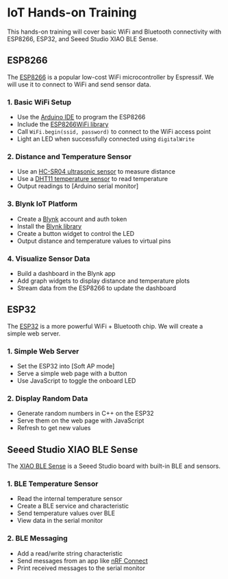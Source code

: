 # IoT Hands-on Training

This hands-on training will cover basic WiFi and Bluetooth connectivity with ESP8266, ESP32, and Seeed Studio XIAO BLE Sense.

## ESP8266

The [ESP8266](https://www.espressif.com/en/products/socs/esp8266) is a popular low-cost WiFi microcontroller by Espressif. We will use it to connect to WiFi and send sensor data.

### 1. Basic WiFi Setup

- Use the [Arduino IDE](https://www.arduino.cc/en/software) to program the ESP8266  
- Include the [ESP8266WiFi library](https://github.com/esp8266/Arduino/tree/master/libraries/ESP8266WiFi)
- Call `WiFi.begin(ssid, password)` to connect to the WiFi access point
- Light an LED when successfully connected using `digitalWrite`

### 2. Distance and Temperature Sensor  

- Use an [HC-SR04 ultrasonic sensor](https://lastminuteengineers.com/arduino-sr04-ultrasonic-sensor-tutorial/) to measure distance
- Use a [DHT11 temperature sensor](https://learn.adafruit.com/dht/overview) to read temperature
- Output readings to [Arduino serial monitor]

### 3. Blynk IoT Platform

- Create a [Blynk](https://blynk.io/) account and auth token
- Install the [Blynk library](https://github.com/blynkkk/blynk-library)
- Create a button widget to control the LED  
- Output distance and temperature values to virtual pins

### 4. Visualize Sensor Data  

- Build a dashboard in the Blynk app
- Add graph widgets to display distance and temperature plots
- Stream data from the ESP8266 to update the dashboard  

## ESP32

The [ESP32](https://www.espressif.com/en/products/socs/esp32) is a more powerful WiFi + Bluetooth chip. We will create a simple web server.

### 1. Simple Web Server

- Set the ESP32 into [Soft AP mode]
- Serve a simple web page with a button  
- Use JavaScript to toggle the onboard LED

### 2. Display Random Data

- Generate random numbers in C++ on the ESP32
- Serve them on the web page with JavaScript 
- Refresh to get new values

## Seeed Studio XIAO BLE Sense  

The [XIAO BLE Sense](https://wiki.seeedstudio.com/XIAO_BLE/) is a Seeed Studio board with built-in BLE and sensors.

### 1. BLE Temperature Sensor

- Read the internal temperature sensor
- Create a BLE service and characteristic
- Send temperature values over BLE 
- View data in the serial monitor

### 2. BLE Messaging

- Add a read/write string characteristic
- Send messages from an app like [nRF Connect](https://www.nordicsemi.com/Products/Development-tools/nrf-connect-for-mobile)
- Print received messages to the serial monitor 
